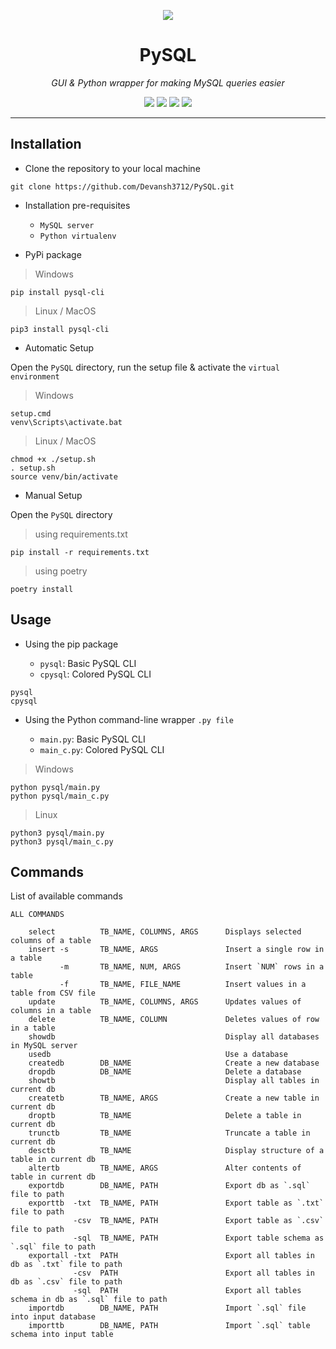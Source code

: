 <p align = "center">
  <a href = "https://devansh3712.github.io/PySQL/"><img src = "https://user-images.githubusercontent.com/58616444/113156144-57560f80-9257-11eb-85a1-1b834c072454.png"></a>
</p>

<h1 align = "center"> PySQL </h1>
<p align = "center"><i> GUI & Python wrapper for making MySQL queries easier </i></p>

<p align = "center">
  <a href = "https://www.python.org"><img src="https://img.shields.io/badge/python%20-%2314354C.svg?&style=for-the-badge&logo=python&logoColor=white"/></a>
  <a href = "https://www.mysql.com/"><img src="https://camo.githubusercontent.com/4524c09f8c821218b3c602e3e5a222ce00c290c2f87e264b40f398a6b486bd91/68747470733a2f2f696d672e736869656c64732e696f2f62616467652f6d7973716c2d2532333030303030662e7376673f267374796c653d666f722d7468652d6261646765266c6f676f3d6d7973716c266c6f676f436f6c6f723d7768697465"/></a>
  <a href = "./LICENSE"><img src = "https://img.shields.io/github/license/Devansh3712/PySQL?style=for-the-badge"></a>
  <a href = "https://pypi.org/project/pysql-cli/"><img src = "https://img.shields.io/badge/PyPi-1.0.8-blue?style=for-the-badge&logo=appveyor"></a>
</p>

---

## Installation

- Clone the repository to your local machine

```console
git clone https://github.com/Devansh3712/PySQL.git
```

- Installation pre-requisites

  - ``MySQL server``
  - ``Python virtualenv``

- PyPi package

> Windows

```console
pip install pysql-cli
```

> Linux / MacOS

```console
pip3 install pysql-cli
```

- Automatic Setup

Open the ``PySQL`` directory, run the setup file & activate the ``virtual environment``

> Windows

```console
setup.cmd
venv\Scripts\activate.bat
```

> Linux / MacOS

```console
chmod +x ./setup.sh
. setup.sh
source venv/bin/activate
```

- Manual Setup

Open the ``PySQL`` directory

> using requirements.txt

```console
pip install -r requirements.txt
```

> using poetry

```console
poetry install
```

## Usage

- Using the pip package

  - ``pysql``: Basic PySQL CLI
  - ``cpysql``: Colored PySQL CLI

```console
pysql
cpysql
```

- Using the Python command-line wrapper `.py file`

  - ``main.py``: Basic PySQL CLI
  - ``main_c.py``: Colored PySQL CLI

> Windows

```console
python pysql/main.py
python pysql/main_c.py
```

> Linux

```console
python3 pysql/main.py
python3 pysql/main_c.py
```

## Commands

List of available commands

```
ALL COMMANDS

    select          TB_NAME, COLUMNS, ARGS      Displays selected columns of a table
    insert -s       TB_NAME, ARGS               Insert a single row in a table
           -m       TB_NAME, NUM, ARGS          Insert `NUM` rows in a table
           -f       TB_NAME, FILE_NAME          Insert values in a table from CSV file
    update          TB_NAME, COLUMNS, ARGS      Updates values of columns in a table
    delete          TB_NAME, COLUMN             Deletes values of row in a table
    showdb                                      Display all databases in MySQL server
    usedb                                       Use a database
    createdb        DB_NAME                     Create a new database
    dropdb          DB_NAME                     Delete a database
    showtb                                      Display all tables in current db
    createtb        TB_NAME, ARGS               Create a new table in current db
    droptb          TB_NAME                     Delete a table in current db
    trunctb         TB_NAME                     Truncate a table in current db
    desctb          TB_NAME                     Display structure of a table in current db
    altertb         TB_NAME, ARGS               Alter contents of table in current db
    exportdb        DB_NAME, PATH               Export db as `.sql` file to path
    exporttb  -txt  TB_NAME, PATH               Export table as `.txt` file to path
              -csv  TB_NAME, PATH               Export table as `.csv` file to path
              -sql  TB_NAME, PATH               Export table schema as `.sql` file to path
    exportall -txt  PATH                        Export all tables in db as `.txt` file to path
              -csv  PATH                        Export all tables in db as `.csv` file to path
              -sql  PATH                        Export all tables schema in db as `.sql` file to path
    importdb        DB_NAME, PATH               Import `.sql` file into input database
    importtb        DB_NAME, PATH               Import `.sql` table schema into input table
```
